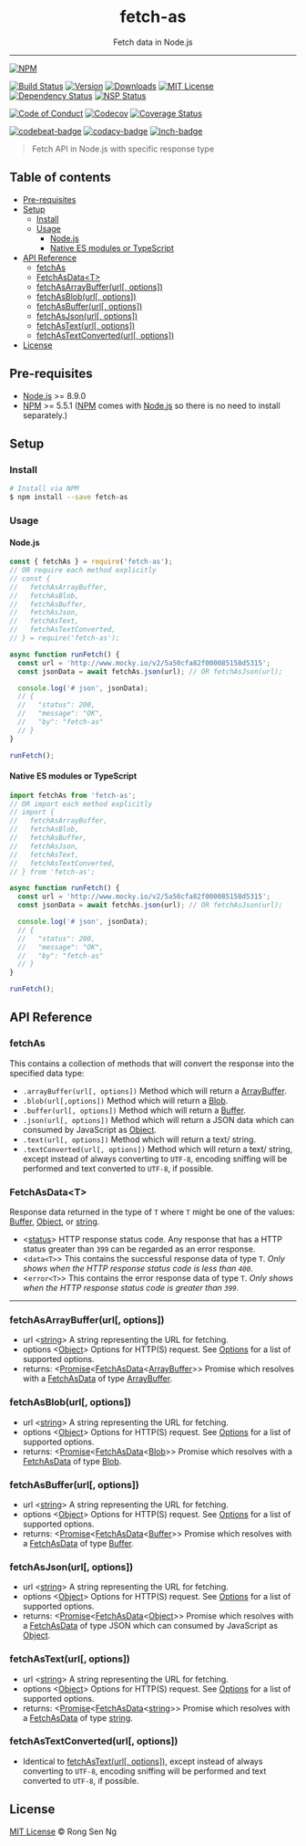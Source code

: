 <div align="center" style="text-align: center;">
  <h1 style="border-bottom: none;">fetch-as</h1>

  <p>Fetch data in Node.js</p>
</div>

<hr />

[![NPM][nodei-badge]][nodei-url]

[![Build Status][travis-badge]][travis-url]
[![Version][version-badge]][version-url]
[![Downloads][downloads-badge]][downloads-url]
[![MIT License][mit-license-badge]][mit-license-url]
[![Dependency Status][daviddm-badge]][daviddm-url]
[![NSP Status][nsp-badge]][nsp-url]

[![Code of Conduct][coc-badge]][coc-url]
[![Codecov][codecov-badge]][codecov-url]
[![Coverage Status][coveralls-badge]][coveralls-url]

[![codebeat-badge]][codebeat-url]
[![codacy-badge]][codacy-url]
[![inch-badge]][inch-url]

> Fetch API in Node.js with specific response type

## Table of contents

- [Pre-requisites](#pre-requisites)
- [Setup](#setup)
    - [Install](#install)
    - [Usage](#usage)
        - [Node.js](#nodejs)
        - [Native ES modules or TypeScript](#native-es-modules-or-typescript)
- [API Reference](#api-reference)
    - [fetchAs](#fetchas)
    - [FetchAsData&lt;T&gt;](#fetchasdatat)
    - [fetchAsArrayBuffer(url[, options])](#fetchasarraybufferurl-options)
    - [fetchAsBlob(url[, options])](#fetchasbloburl-options)
    - [fetchAsBuffer(url[, options])](#fetchasbufferurl-options)
    - [fetchAsJson(url[, options])](#fetchasjsonurl-options)
    - [fetchAsText(url[, options])](#fetchastexturl-options)
    - [fetchAsTextConverted(url[, options])](#fetchastextconvertedurl-options)
- [License](#license)

## Pre-requisites

- [Node.js][node-js-url] >= 8.9.0
- [NPM][npm-url] >= 5.5.1 ([NPM][npm-url] comes with [Node.js][node-js-url] so there is no need to install separately.)

## Setup

### Install

```sh
# Install via NPM
$ npm install --save fetch-as
```

### Usage

#### Node.js

```js
const { fetchAs } = require('fetch-as');
// OR require each method explicitly
// const {
//   fetchAsArrayBuffer,
//   fetchAsBlob,
//   fetchAsBuffer,
//   fetchAsJson,
//   fetchAsText,
//   fetchAsTextConverted,
// } = require('fetch-as');

async function runFetch() {
  const url = 'http://www.mocky.io/v2/5a50cfa82f000085158d5315';
  const jsonData = await fetchAs.json(url); // OR fetchAsJson(url);

  console.log('# json', jsonData);
  // {
  //   "status": 200,
  //   "message": "OK",
  //   "by": "fetch-as"
  // }
}

runFetch();
```

#### Native ES modules or TypeScript

```ts
import fetchAs from 'fetch-as';
// OR import each method explicitly
// import {
//   fetchAsArrayBuffer,
//   fetchAsBlob,
//   fetchAsBuffer,
//   fetchAsJson,
//   fetchAsText,
//   fetchAsTextConverted,
// } from 'fetch-as';

async function runFetch() {
  const url = 'http://www.mocky.io/v2/5a50cfa82f000085158d5315';
  const jsonData = await fetchAs.json(url); // OR fetchAsJson(url);

  console.log('# json', jsonData);
  // {
  //   "status": 200,
  //   "message": "OK",
  //   "by": "fetch-as"
  // }
}

runFetch();
```

## API Reference

### fetchAs

This contains a collection of methods that will convert the response into the specified data type:

  - `.arrayBuffer(url[, options])` Method which will return a [ArrayBuffer][arraybuffer-mdn-url].
  - `.blob(url[,options])` Method which will return a [Blob][blob-mdn-url].
  - `.buffer(url[, options])` Method which will return a [Buffer][buffer-nodejs-url].
  - `.json(url[, options])` Method which will return a JSON data which can consumed by JavaScript as [Object][object-mdn-url].
  - `.text(url[, options])` Method which will return a text/ string.
  - `.textConverted(url[, options])` Method which will return a text/ string, except instead of always converting to `UTF-8`, encoding sniffing will be performed and text converted to `UTF-8`, if possible.

### FetchAsData&lt;T&gt;

Response data returned in the type of `T` where `T` might be one of the values: [Buffer][buffer-nodejs-url], [Object][object-mdn-url], or [string][string-mdn-url].

  - <[status][string-mdn-url]> HTTP response status code. Any response that has a HTTP status greater than `399` can be regarded as an error response.
  - <`data<T>`> This contains the successful response data of type `T`. _Only shows when the HTTP response status code is less than `400`._
  - <`error<T>`> This contains the error response data of type `T`. _Only shows when the HTTP response status code is greater than `399`._

___

### fetchAsArrayBuffer(url[, options])

  - url <[string][string-mdn-url]> A string representing the URL for fetching.
  - options <[Object][object-mdn-url]> Options for HTTP(S) request. See [Options][node-fetch-options-url] for a list of supported options.
  - returns: <[Promise][promise-mdn-url]<[FetchAsData][fetchasdatat-url]&lt;[ArrayBuffer][arraybuffer-mdn-url]&gt;> Promise which resolves with a [FetchAsData][fetchasdatat-url] 
  of type [ArrayBuffer][arraybuffer-mdn-url].

### fetchAsBlob(url[, options])

  - url <[string][string-mdn-url]> A string representing the URL for fetching.
  - options <[Object][object-mdn-url]> Options for HTTP(S) request. See [Options][node-fetch-options-url] for a list of supported options.
  - returns: <[Promise][promise-mdn-url]<[FetchAsData][fetchasdatat-url]&lt;[Blob][blob-mdn-url]&gt;> Promise which resolves with a [FetchAsData][fetchasdatat-url] 
  of type [Blob][blob-mdn-url].

### fetchAsBuffer(url[, options])

  - url <[string][string-mdn-url]> A string representing the URL for fetching.
  - options <[Object][object-mdn-url]> Options for HTTP(S) request. See [Options][node-fetch-options-url] for a list of supported options.
  - returns: <[Promise][promise-mdn-url]<[FetchAsData][fetchasdatat-url]&lt;[Buffer][buffer-nodejs-url]&gt;> Promise which resolves with a [FetchAsData][fetchasdatat-url] of type [Buffer][buffer-nodejs-url].

### fetchAsJson(url[, options])

  - url <[string][string-mdn-url]> A string representing the URL for fetching.
  - options <[Object][object-mdn-url]> Options for HTTP(S) request. See [Options][node-fetch-options-url] for a list of supported options.
  - returns: <[Promise][promise-mdn-url]<[FetchAsData][fetchasdatat-url]&lt;[Object][object-mdn-url]&gt;> Promise which resolves with a [FetchAsData][fetchasdatat-url] of type JSON which can consumed by JavaScript as [Object][object-mdn-url].

### fetchAsText(url[, options])

  - url <[string][string-mdn-url]> A string representing the URL for fetching.
  - options <[Object][object-mdn-url]> Options for HTTP(S) request. See [Options][node-fetch-options-url] for a list of supported options.
  - returns: <[Promise][promise-mdn-url]<[FetchAsData][fetchasdatat-url]&lt;[string][string-mdn-url]&gt;> Promise which resolves with a [FetchAsData][fetchasdatat-url] of type [string][string-mdn-url].

### fetchAsTextConverted(url[, options])

  - Identical to [fetchAsText(url[, options])][fetchastexturl-options-url], except instead of always converting to `UTF-8`, encoding sniffing will be performed and text converted to `UTF-8`, if possible.

## License

[MIT License](https://motss.mit-license.org/) © Rong Sen Ng



[typescript-url]: https://github.com/Microsoft/TypeScript
[node-js-url]: https://nodejs.org
[npm-url]: https://www.npmjs.com
[node-releases-url]: https://nodejs.org/en/download/releases
[string-mdn-url]: https://developer.mozilla.org/en-US/docs/Web/JavaScript/Reference/Global_Objects/String
[object-mdn-url]: https://developer.mozilla.org/en-US/docs/Web/JavaScript/Reference/Global_Objects/Object
[promise-mdn-url]: https://developer.mozilla.org/en-US/docs/Web/JavaScript/Reference/Global_Objects/Promise
[node-fetch-options-url]: https://github.com/bitinn/node-fetch#fetch-options
[buffer-nodejs-url]: https://nodejs.org/api/buffer.html#buffer_buffer
[arraybuffer-mdn-url]: https://developer.mozilla.org/en-US/docs/Web/JavaScript/Reference/Global_Objects/ArrayBuffer
[blob-mdn-url]: https://developer.mozilla.org/en-US/docs/Web/API/Blob
[fetchasdatat-url]: #fetchasdatat
[fetchastexturl-options-url]: #fetchastexturl-options



[nodei-badge]: https://nodei.co/npm/fetch-as.png?downloads=true&downloadRank=true&stars=true

[travis-badge]: https://img.shields.io/travis/motss/fetch-as.svg?style=flat-square

[version-badge]: https://img.shields.io/npm/v/fetch-as.svg?style=flat-square
[downloads-badge]: https://img.shields.io/npm/dm/fetch-as.svg?style=flat-square
[mit-license-badge]: https://img.shields.io/github/license/mashape/apistatus.svg?style=flat-square
[nsp-badge]: https://nodesecurity.io/orgs/motss/projects/322b0452-d468-424a-affe-5c20c79b0f61/badge
[daviddm-badge]: https://img.shields.io/david/expressjs/express.svg?style=flat-square

[coc-badge]: https://img.shields.io/badge/code%20of-conduct-ff69b4.svg?style=flat-square
[codecov-badge]: https://codecov.io/gh/motss/fetch-as/branch/master/graph/badge.svg
[coveralls-badge]: https://coveralls.io/repos/github/motss/fetch-as/badge.svg?branch=master

[codebeat-badge]: https://codebeat.co/badges/dad71df7-d5bc-4d45-9464-12fc305196bb
[codacy-badge]: https://api.codacy.com/project/badge/Grade/ef794f70204c452ca06427b2d1c072f6
[inch-badge]: http://inch-ci.org/github/motss/fetch-as.svg?branch=master



[nodei-url]: https://nodei.co/npm/fetch-as

[travis-url]: https://travis-ci.org/motss/fetch-as
[version-url]: https://npmjs.org/package/fetch-as
[downloads-url]: http://www.npmtrends.com/fetch-as
[mit-license-url]: https://github.com/motss/fetch-as/blob/master/LICENSE
[nsp-url]: https://nodesecurity.io/orgs/motss/projects/322b0452-d468-424a-affe-5c20c79b0f61
[daviddm-url]: https://david-dm.org/motss/fetch-as

[coc-url]: https://github.com/motss/fetch-as/blob/master/CODE_OF_CONDUCT.md
[codecov-url]: https://codecov.io/gh/motss/fetch-as
[coveralls-url]: https://coveralls.io/github/motss/fetch-as?branch=master

[codebeat-url]: https://codebeat.co/projects/github-com-motss-fetch-as-master
[codacy-url]: https://www.codacy.com/app/motss/fetch-as?utm_source=github.com&amp;utm_medium=referral&amp;utm_content=motss/fetch-as&amp;utm_campaign=Badge_Grade
[inch-url]: http://inch-ci.org/github/motss/fetch-as
